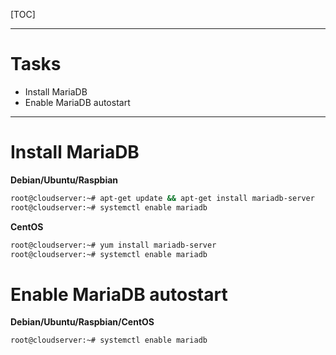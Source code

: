 [TOC]

---
# Tasks
* Install MariaDB
* Enable MariaDB autostart


---

# Install MariaDB

**Debian/Ubuntu/Raspbian**

```sh
root@cloudserver:~# apt-get update && apt-get install mariadb-server
root@cloudserver:~# systemctl enable mariadb
```

**CentOS**

```sh
root@cloudserver:~# yum install mariadb-server
root@cloudserver:~# systemctl enable mariadb
```

# Enable MariaDB autostart

**Debian/Ubuntu/Raspbian/CentOS**
```sh
root@cloudserver:~# systemctl enable mariadb
```